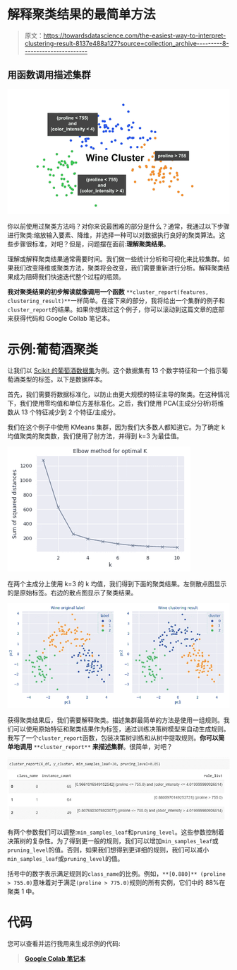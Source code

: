 # 解释聚类结果的最简单方法

> 原文：<https://towardsdatascience.com/the-easiest-way-to-interpret-clustering-result-8137e488a127?source=collection_archive---------8----------------------->

## 用函数调用描述集群

![](img/4b1129c480498f46e3e6f48e734dfb81.png)

你以前使用过聚类方法吗？对你来说最困难的部分是什么？通常，我通过以下步骤进行聚类:缩放输入要素、降维，并选择一种可以对数据执行良好的聚类算法。这些步骤很标准，对吧？但是，问题摆在面前:**理解聚类结果**。

理解或解释聚类结果通常需要时间。我们做一些统计分析和可视化来比较集群。如果我们改变降维或聚类方法，聚类将会改变，我们需要重新进行分析。解释聚类结果成为阻碍我们快速迭代整个过程的瓶颈。

**我对聚类结果的初步解读就像调用一个函数** `**cluster_report(features, clustering_result)**`一样简单。在接下来的部分，我将给出一个集群的例子和`cluster_report`的结果。如果你想跳过这个例子，你可以滚动到这篇文章的底部来获得代码和 Google Collab 笔记本。

# 示例:葡萄酒聚类

让我们以 [Scikit 的葡萄酒数据集](https://scikit-learn.org/stable/datasets/index.html#wine-dataset)为例。这个数据集有 13 个数字特征和一个指示葡萄酒类型的标签。以下是数据样本。

首先，我们需要将数据标准化，以防止由更大规模的特征主导的聚类。在这种情况下，我们使用零均值和单位方差标准化。之后，我们使用 PCA(主成分分析)将维数从 13 个特征减少到 2 个特征/主成分。

我们在这个例子中使用 KMeans 集群，因为我们大多数人都知道它。为了确定 k 均值聚类的聚类数，我们使用了肘方法，并得到 k=3 为最佳值。

![](img/446056795145b5691e0ca92a192db415.png)

在两个主成分上使用 k=3 的 k 均值，我们得到下面的聚类结果。左侧散点图显示的是原始标签。右边的散点图显示了聚类结果。

![](img/9222e15a3e31dfffd8be6664fca53b39.png)

获得聚类结果后，我们需要解释聚类。描述集群最简单的方法是使用一组规则。我们可以使用原始特征和聚类结果作为标签，通过训练决策树模型来自动生成规则。我写了一个`cluster_report`函数，包装决策树训练和从树中提取规则。**你可以简单地调用** `**cluster_report**` **来描述集群**。很简单，对吧？

![](img/bebaed67fe09fb25447b91ff659e7658.png)

有两个参数我们可以调整:`min_samples_leaf`和`pruning_level`。这些参数控制着决策树的复杂性。为了得到更一般的规则，我们可以增加`min_samples_leaf`或`pruning_level`的值。否则，如果我们想得到更详细的规则，我们可以减小`min_samples_leaf`或`pruning_level`的值。

括号中的数字表示满足规则的`class_name`的比例。例如，`**[0.880]** (proline > 755.0)`意味着对于满足`(proline > 775.0)`规则的所有实例，它们中的 88%在聚类 1 中。

# 代码

您可以查看并运行我用来生成示例的代码:

> [**Google Colab 笔记本**](https://colab.research.google.com/drive/1IntZ7lIXqlkLi9vyxz-uHAoowj4gaQlz?usp=sharing)